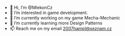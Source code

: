 - 👋 Hi, I’m @MlekonCz
- 👀 I’m interested in game development.
- 🔭 I’m currently working on my game Mecha-Mechanic
- 🌱 I’m currently learning more Design Patterns
- 📫 Reach me on my email 2007hampl@seznam.cz

<!--
**MlekonCz/MlekonCz** is a ✨ _special_ ✨ repository because its `README.md` (this file) appears on your GitHub profile.

Here are some ideas to get you started:

- 🔭 I’m currently working on ...
- 🌱 I’m currently learning ...
- 👯 I’m looking to collaborate on ...
- 🤔 I’m looking for help with ...
- 💬 Ask me about ...
- 📫 How to reach me: ...
- 😄 Pronouns: ...
- ⚡ Fun fact: ...
-->
